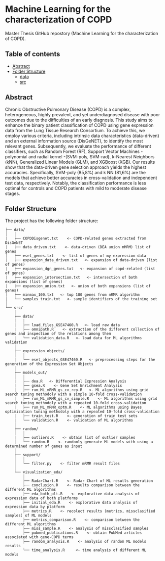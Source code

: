 # Machine Learning for the characterization of COPD

Master Thesis GitHub repostory (Machine Learning for the characterization of COPD).

## Table of contents
- [Abstract]()
- [Folder Structure]()
   - [data](https://github.com/airipl/Pose-Lagoa_et_al_COPD_prediction/tree/main/data)
   - [src](https://github.com/airipl/Pose-Lagoa_et_al_COPD_prediction/tree/main/src)

## Abstract
Chronic Obstructive Pulmonary Disease (COPD) is a complex, heterogeneous, highly prevalent, 
and yet underdiagnosed disease with poor outcomes due to the difficulties of an early diagnosis. 
This study aims to enhance the binary patient classification of COPD using gene expression data 
from the Lung Tissue Research Consortium. To achieve this, we employ various criteria, including 
intrinsic data characteristics (data-driven) and an external information source (DisGeNET),
to identify the most relevant genes. Subsequently, we evaluate the performance of different classifiers, 
such as Random Forest (RF), Support Vector Machines - polynomial and radial kernel -(SVM-poly, SVM-rad), 
k-Nearest Neighbors (kNN), Generalized Linear Models (GLM), and XGBoost (XGB). Our results show that the
data-driven gene selection approach yields the highest accuracies. Specifically, SVM-poly (85,8%) and k
NN (81,6%) are the models that achieve better accuracies in cross-validation and independent test data, 
respectively. Notably, the classification performance is less optimal for controls and COPD patients with 
mild to moderate disease stages.

## Folder Structure

The project has the following folder structure:

``` 
├── data/
│   │  
|   ├── COPDDisgenet.txt    <- COPD-related genes extracted from DisGeNET
|   ├── data_driven.txt    <- data-driven (DEA union mMRM) list of genes
|   ├── eset_genes.txt    <- list of genes of my expression data
|   ├── expansion_data_driven.txt   <- expansion of data-driven (list of genes) 
|   ├── expansion_dgn_genes.txt   <- expansion of copd-related (list of genes) 
|   ├── expansion_intersection.txt   <- intersection of both expansions (list of genes) 
|   ├── expansion_union.txt   <- union of both expansions (list of genes)   
|   ├── minmax_100.txt   <- top 100 genes from mRMR algorithm
|   └──	samples_train.txt   <- sample identifiers of the training set
│
└── src/   
    │
    ├── data/  
    |   |
    |   ├── load_files_GSE47460.R   <- load raw data
    |   ├── omnipath.R    <- extraction of the different collection of genes and inspection of the relations among them
    |   └──	validation_data.R   <- load data for ML algorithms validation
    │
    ├── expression_objects/   
    │   │  
    |   └──	eset_objects_GSE47460.R   <- preprocessing steps for the generation of the Expression Set Objects 
    │
    ├── models_out/         
    │   │                
    |   ├── dea.R   <- Differential Expression Analysis
    |   ├── gsea.R    <- Gene Set Enrichment Analysis
    |   ├── run_ML_mRMR_gs_cv_rep.R   <- ML algorithms using grid search tuning methodoly with a simple 10-fold cross-validation
    |   ├── run_ML_mRMR_gs_cv_simple.R    <- ML algorithms using grid search tuning methodoly with a repeated 10-fold cross-validation
    |   ├── run_ML_mRMR_optm.R    <- ML algorithms using Bayes optimization tuning methodoly with a repeated 10-fold cross-validation
    |   ├── train_test.R    <- generation of train test sets
    |   └──	validation.R    <- validation of ML algorithms
    │
    ├── random/
    │   │  
    |   ├── outliers.R    <- obtain list of outlier samples
    │   └── random.R    <- randomly generate ML models with using a determined number of genes as input
    │
    ├── support/
    │   │  
    │   └── filter.py    <- filter mRMR result files 											
    │
    └── visualization_eda/ 
        │  
        ├── RadarChart.R    <- Radar Chart of ML resutls generation
        ├── conclusion.R    <- results comparison between the different ML algorithms
        ├── eda_both_plt.R    <- explorative data analysis of expression data of both platforms
        ├── initial_eda.R    <- explorative data analysis of expression data by platform
        ├── metrics.R    <- recolect results (metrics, missclasified samples) of ML models
        ├── metrics_comparison.R    <- comparison between the different ML algorithms
        ├── miss_sample.R    <- analysis of missclasified samples
        ├── pubmed_publications.R    <- obtain PubMed articles associated with gene-COPD terms
        ├── random_analysis.R    <- analysis of random ML models results
        └── time_analysis.R     <- time analysis of different ML models
```
